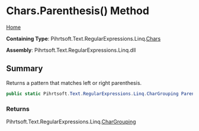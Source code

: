 # Chars\.Parenthesis\(\) Method

[Home](../../../../../../README.md)

**Containing Type**: Pihrtsoft\.Text\.RegularExpressions\.Linq\.[Chars](../README.md)

**Assembly**: Pihrtsoft\.Text\.RegularExpressions\.Linq\.dll

## Summary

Returns a pattern that matches left or right parenthesis\.

```csharp
public static Pihrtsoft.Text.RegularExpressions.Linq.CharGrouping Parenthesis()
```

### Returns

Pihrtsoft\.Text\.RegularExpressions\.Linq\.[CharGrouping](../../CharGrouping/README.md)

